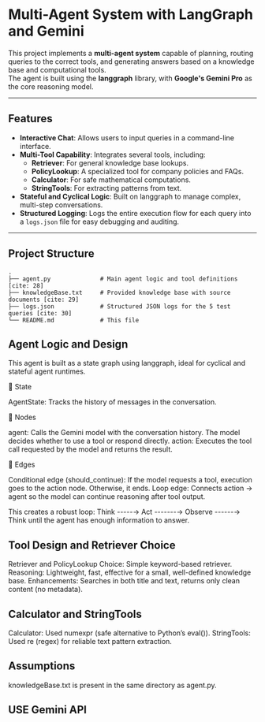 # Multi-Agent System with LangGraph and Gemini

This project implements a **multi-agent system** capable of planning, routing queries to the correct tools, and generating answers based on a knowledge base and computational tools.  
The agent is built using the **langgraph** library, with **Google's Gemini Pro** as the core reasoning model.

---

##  Features
- **Interactive Chat**: Allows users to input queries in a command-line interface.  
- **Multi-Tool Capability**: Integrates several tools, including:
  - **Retriever**: For general knowledge base lookups.  
  - **PolicyLookup**: A specialized tool for company policies and FAQs.  
  - **Calculator**: For safe mathematical computations.  
  - **StringTools**: For extracting patterns from text.  
- **Stateful and Cyclical Logic**: Built on langgraph to manage complex, multi-step conversations.  
- **Structured Logging**: Logs the entire execution flow for each query into a `logs.json` file for easy debugging and auditing.  

---

## Project Structure

```
.
├── agent.py              # Main agent logic and tool definitions [cite: 28]
├── knowledgeBase.txt     # Provided knowledge base with source documents [cite: 29]
├── logs.json             # Structured JSON logs for the 5 test queries [cite: 30]
└── README.md             # This file 
```

 ## Agent Logic and Design

This agent is built as a state graph using langgraph, ideal for cyclical and stateful agent runtimes.

🔹 State

AgentState: Tracks the history of messages in the conversation.

🔹 Nodes

agent: Calls the Gemini model with the conversation history. The model decides whether to use a tool or respond directly.
action: Executes the tool call requested by the model and returns the result.

🔹 Edges

Conditional edge (should_continue): If the model requests a tool, execution goes to the action node. Otherwise, it ends.
Loop edge: Connects action → agent so the model can continue reasoning after tool output.

This creates a robust loop:
Think -----→ Act -------→ Observe ------→ Think until the agent has enough information to answer.


## Tool Design and Retriever Choice
Retriever and PolicyLookup
Choice: Simple keyword-based retriever.
Reasoning: Lightweight, fast, effective for a small, well-defined knowledge base.
Enhancements: Searches in both title and text, returns only clean content (no metadata).

## Calculator and StringTools
Calculator: Used numexpr (safe alternative to Python’s eval()).
StringTools: Used re (regex) for reliable text pattern extraction.

## Assumptions
knowledgeBase.txt is present in the same directory as agent.py.


## USE Gemini API
